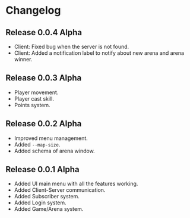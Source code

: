 # Changelog

## Release 0.0.4 Alpha
- Client: Fixed bug when the server is not found.
- Client: Added a notification label to notify about new arena and arena winner.

## Release 0.0.3 Alpha
- Player movement.
- Player cast skill.
- Points system.

## Release 0.0.2 Alpha
- Improved menu management.
- Added `--map-size`.
- Added schema of arena window.

## Release 0.0.1 Alpha
- Added UI main menu with all the features working.
- Added Client-Server communication.
- Added Subscriber system.
- Added Login system.
- Added Game/Arena system.
